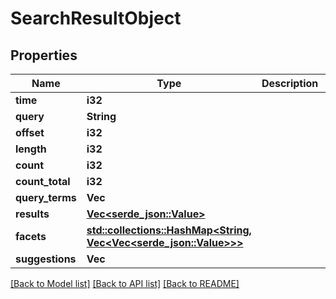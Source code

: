 # SearchResultObject

## Properties

Name | Type | Description | Notes
------------ | ------------- | ------------- | -------------
**time** | **i32** |  | 
**query** | **String** |  | 
**offset** | **i32** |  | 
**length** | **i32** |  | 
**count** | **i32** |  | 
**count_total** | **i32** |  | 
**query_terms** | **Vec<String>** |  | 
**results** | [**Vec<serde_json::Value>**](serde_json::Value.md) |  | 
**facets** | [**std::collections::HashMap<String, Vec<Vec<serde_json::Value>>>**](Vec.md) |  | 
**suggestions** | **Vec<String>** |  | 

[[Back to Model list]](../README.md#documentation-for-models) [[Back to API list]](../README.md#documentation-for-api-endpoints) [[Back to README]](../README.md)


